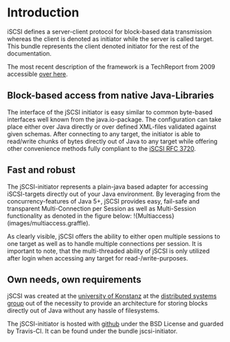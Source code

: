# Introduction

iSCSI defines a server-client protocol for block-based data transmission whereas the client is denoted as initiator while the server is called target. This bundle represents the client denoted initiator for the rest of the documentation.

The most recent description of the framework is a TechReport from 2009 accessible [over here](http://nbn-resolving.de/urn:nbn:de:bsz:352-opus-84511).

## Block-based access from native Java-Libraries

The interface of the jSCSI initiator is easy similar to common byte-based interfaces well known from the java.io-package. The configuration can take place either over Java directly or over defined XML-files validated against given schemas. After connecting to any target, the initiator is able to read/write chunks of bytes directly out of Java to any target while offering other convenience methods fully compliant to the [iSCSI RFC 3720](http://www.ietf.org/rfc/rfc3720.txt).

## Fast and robust

The jSCSI-initiator represents a plain-java based adapter for accessing iSCSI-targets directly out of your Java environment. By leveraging from the concurrency-features of Java 5+, jSCSI provides easy, fail-safe and transparent Multi-Connection per Session as well as Multi-Session functionality as denoted in the figure below:
!{Multiaccess}(images/multiaccess.graffle).

As clearly visible, jSCSI offers the ability to either open multiple sessions to one target as well as to handle multiple connections per session. It is important to note, that the multi-threaded ability of jSCSI is only utilized after login when accessing any target for read-/write-purposes.

## Own needs, own requirements

jSCSI was created at the [university of Konstanz](http://www.uni-konstanz.de) at the [distributed systems group](http://www.informatik.uni-konstanz.de/arbeitsgruppen/disy/) out of the necessity to provide an architecture for storing blocks directly out of Java without any hassle of filesystems.

The jSCSI-initiator is hosted with [github](https://github.com/disy/jSCSI) under the BSD License and guarded by Travis-CI. It can be found under the bundle jscsi-initiator.